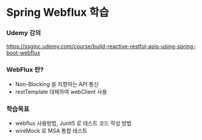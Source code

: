 # Spring Webflux 학습

### Udemy 강의

https://ssginc.udemy.com/course/build-reactive-restful-apis-using-spring-boot-webflux

### WebFlux 란? ###
- Non-Blocking 을 지향하는 API 통신
- restTemplate 대체하여 webClient 사용


### 학습목표 ###
- webflux 사용방법, Junit5 로 테스트 코드 작성 방법
- wireMock 로 MSA  통합 테스트